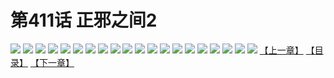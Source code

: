 # 第411话 正邪之间2
![](https://s2.baozimh.com/scomic/sanyanxiaotianlu-samanhua/0/411-dpo7/1.jpg)
![](https://s2.baozimh.com/scomic/sanyanxiaotianlu-samanhua/0/411-dpo7/2.jpg)
![](https://s2.baozimh.com/scomic/sanyanxiaotianlu-samanhua/0/411-dpo7/3.jpg)
![](https://s2.baozimh.com/scomic/sanyanxiaotianlu-samanhua/0/411-dpo7/4.jpg)
![](https://s2.baozimh.com/scomic/sanyanxiaotianlu-samanhua/0/411-dpo7/5.jpg)
![](https://s2.baozimh.com/scomic/sanyanxiaotianlu-samanhua/0/411-dpo7/6.jpg)
![](https://s2.baozimh.com/scomic/sanyanxiaotianlu-samanhua/0/411-dpo7/7.jpg)
![](https://s2.baozimh.com/scomic/sanyanxiaotianlu-samanhua/0/411-dpo7/8.jpg)
![](https://s2.baozimh.com/scomic/sanyanxiaotianlu-samanhua/0/411-dpo7/9.jpg)
![](https://s2.baozimh.com/scomic/sanyanxiaotianlu-samanhua/0/411-dpo7/10.jpg)
![](https://s2.baozimh.com/scomic/sanyanxiaotianlu-samanhua/0/411-dpo7/11.jpg)
![](https://s2.baozimh.com/scomic/sanyanxiaotianlu-samanhua/0/411-dpo7/12.jpg)
![](https://s2.baozimh.com/scomic/sanyanxiaotianlu-samanhua/0/411-dpo7/13.jpg)
![](https://s2.baozimh.com/scomic/sanyanxiaotianlu-samanhua/0/411-dpo7/14.jpg)
![](https://s2.baozimh.com/scomic/sanyanxiaotianlu-samanhua/0/411-dpo7/15.jpg)
![](https://s2.baozimh.com/scomic/sanyanxiaotianlu-samanhua/0/411-dpo7/16.jpg)
![](https://s2.baozimh.com/scomic/sanyanxiaotianlu-samanhua/0/411-dpo7/17.jpg)
![](https://s2.baozimh.com/scomic/sanyanxiaotianlu-samanhua/0/411-dpo7/18.jpg)
![](https://s2.baozimh.com/scomic/sanyanxiaotianlu-samanhua/0/411-dpo7/19.jpg)
![](https://s2.baozimh.com/scomic/sanyanxiaotianlu-samanhua/0/411-dpo7/20.jpg)
[【上一章】](./411.md)
[【目录】](./README.md)
[【下一章】](./413.md)
